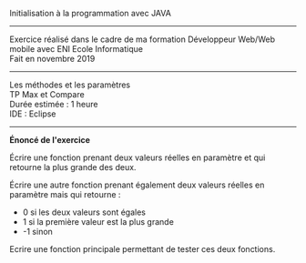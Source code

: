 Initialisation à la programmation avec JAVA 
*******************************************
Exercice réalisé dans le cadre de ma formation Développeur Web/Web mobile avec ENI Ecole Informatique  
Fait en novembre 2019
*******************************************
Les méthodes et les paramètres  
TP Max et Compare   
Durée estimée : 1 heure   
IDE : Eclipse  
*******************************************
__Énoncé de l'exercice__

Écrire une fonction prenant deux valeurs réelles en paramètre et qui retourne la plus
grande des deux.  

Écrire une autre fonction prenant également deux valeurs réelles en paramètre mais qui
retourne :  
- 0 si les deux valeurs sont égales  
- 1 si la première valeur est la plus grande  
- -1 sinon  

Ecrire une fonction principale permettant de tester ces deux fonctions.
